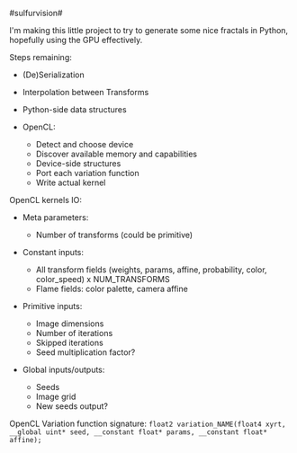 #sulfurvision#

I'm making this little project to try to generate some nice fractals in Python, hopefully using the GPU effectively.

Steps remaining:

- (De)Serialization
- Interpolation between Transforms
- Python-side data structures
- OpenCL:

  - Detect and choose device
  - Discover available memory and capabilities
  - Device-side structures
  - Port each variation function
  - Write actual kernel

OpenCL kernels IO:

- Meta parameters:

  - Number of transforms (could be primitive)
- Constant inputs:

  - All transform fields (weights, params, affine, probability, color, color_speed) x NUM_TRANSFORMS
  - Flame fields: color palette, camera affine
- Primitive inputs:

  - Image dimensions
  - Number of iterations
  - Skipped iterations
  - Seed multiplication factor?
- Global inputs/outputs:

  - Seeds
  - Image grid
  - New seeds output?

OpenCL Variation function signature:
`float2 variation_NAME(float4 xyrt, __global uint* seed, __constant float* params, __constant float* affine);`
